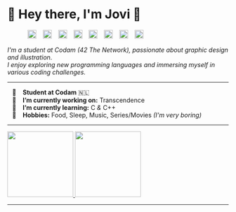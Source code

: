 <h1 align="left">🌻 Hey there, I'm Jovi 🌻 </h1>

<p align="left">
    &emsp;&emsp;&emsp;
   <a href="---"><img alt="Portfolio" src="https://github.com/user-attachments/assets/2ffee099-d0d1-410d-a54a-0b7a7ab417bf" style="width: 20px; height: 20px;"></a>
    &ensp;
   <a href="---"><img alt="LinkedIn" src="https://github.com/user-attachments/assets/cab4cf7a-a8e5-4be5-b6b7-86c2a28b3991" style="width: 20px; height: 20px;"></a>
    &ensp;
   <a href="---"><img alt="freeCodeCamp" src="https://github.com/user-attachments/assets/8ae43b3e-036c-41fc-a0de-578af6d704db" style="width: 20px; height: 20px;"></a>
    &ensp;
   <a href="---"><img alt="freeCodeCamp" src="https://github.com/user-attachments/assets/8ae43b3e-036c-41fc-a0de-578af6d704db" style="width: 20px; height: 20px;"></a>
    &ensp;
   <a href="---"><img alt="freeCodeCamp" src="https://github.com/user-attachments/assets/8ae43b3e-036c-41fc-a0de-578af6d704db" style="width: 20px; height: 20px;"></a>
    &ensp;
   <a href="---"><img alt="freeCodeCamp" src="https://github.com/user-attachments/assets/8ae43b3e-036c-41fc-a0de-578af6d704db" style="width: 20px; height: 20px;"></a>
    &ensp;
   <a href="---"><img alt="freeCodeCamp" src="https://github.com/user-attachments/assets/8ae43b3e-036c-41fc-a0de-578af6d704db" style="width: 20px; height: 20px;"></a>
    &ensp;
   <a href="---"><img alt="freeCodeCamp" src="https://github.com/user-attachments/assets/8ae43b3e-036c-41fc-a0de-578af6d704db" style="width: 20px; height: 20px;"></a>
</p>

<!--
-->

*I'm a student at Codam (42 The Network), passionate about graphic design and illustration.<br>
I enjoy exploring new programming languages and immersing myself in various coding challenges.*

---

&ensp; 🐝 &ensp; **Student at Codam** 🇳🇱 <br>
&ensp; 🥑 &ensp; **I’m currently working on:** Transcendence <br>
&ensp; 🌱 &ensp; **I’m currently learning:** C *&* C++ <br>
&ensp; 🍄 &ensp; **Hobbies:** Food, Sleep, Music, Series/Movies *(I'm very boring)* <br>

---

<a href="https://github.com/JoviMetzger">
   <img height="150px" src="https://github-readme-stats.vercel.app/api?username=JoviMetzger&show_icons=true&hide_title=true&hide_border=true&theme=slateorange" />
   <img height="150px" src="https://github-readme-stats.vercel.app/api/top-langs/?username=JoviMetzger&show_icons=true&layout=compact&langs_count=6&hide_title=true&hide_border=true&theme=slateorange" />
</a>


---

<!--
![snake animation](https://github.com/JoviMetzger/blob/output/github-contribution-grid-snake2.svg)
-->

<!--
**JoviMetzger/JoviMetzger** is a ✨ _special_ ✨ repository because its `README.md` (this file) appears on your GitHub profile.

Here are some ideas to get you started:

- 🔭 I’m currently working on ...
- 🌱 I’m currently learning ...
- 👯 I’m looking to collaborate on ...
- 🤔 I’m looking for help with ...
- 💬 Ask me about ...
- 📫 How to reach me: ...
- 😄 Pronouns: ...
- ⚡ Fun fact: ...
-->

